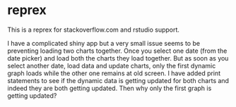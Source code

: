 # reprex
This is a reprex for stackoverflow.com and rstudio support.

I have a complicated shiny app but a very small issue seems to be preventing loading two charts together. 
Once you select one date (from the date picker) and load both the charts they load together. 
But as soon as you select another date, load data and update charts, only the first dynamic graph loads while the other one remains at old screen.
I have added print statements to see if the dynamic data is getting updated for both charts and indeed they are both getting updated. 
Then why only the first graph is getting updated?

